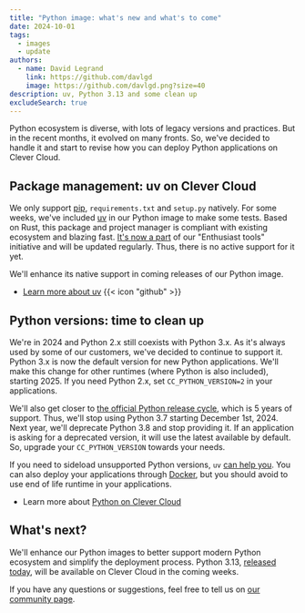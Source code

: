 ```yaml
---
title: "Python image: what's new and what's to come"
date: 2024-10-01
tags:
  - images
  - update
authors:
  - name: David Legrand
    link: https://github.com/davlgd
    image: https://github.com/davlgd.png?size=40
description: uv, Python 3.13 and some clean up
excludeSearch: true
---
```


Python ecosystem is diverse, with lots of legacy versions and practices. But in the recent months, it evolved on many fronts. So, we've decided to handle it and start to revise how you can deploy Python applications on Clever Cloud.

## Package management: uv on Clever Cloud

We only support [pip](https://packaging.python.org/en/latest/tutorials/installing-packages/), `requirements.txt` and `setup.py` natively. For some weeks, we've included [uv](https://docs.astral.sh/uv/getting-started/features/) in our Python image to make some tests. Based on Rust, this package and project manager is compliant with existing ecosystem and blazing fast. [It's now a part](/applications/python/#use-uv-as-a-package-manager) of our "Enthusiast tools" initiative and will be updated regularly. Thus, there is no active support for it yet.

We'll enhance its native support in coming releases of our Python image.

* [Learn more about uv](https://github.com/astral-sh/uv) {{< icon "github" >}}

## Python versions: time to clean up

We're in 2024 and Python 2.x still coexists with Python 3.x. As it's always used by some of our customers, we've decided to continue to support it. Python 3.x is now the default version for new Python applications. We'll make this change for other runtimes (where Python is also included), starting 2025. If you need Python 2.x, set `CC_PYTHON_VERSION=2` in your applications.

We'll also get closer to [the official Python release cycle](https://devguide.python.org/versions/#python-release-cycle), which is 5 years of support. Thus, we'll stop using Python 3.7 starting December 1st, 2024. Next year, we'll deprecate Python 3.8 and stop providing it. If an application is asking for a deprecated version, it will use the latest available by default. So, upgrade your `CC_PYTHON_VERSION` towards your needs.

If you need to sideload unsupported Python versions, `uv` [can help you](https://docs.astral.sh/uv/guides/install-python/). You can also deploy your applications through [Docker](../../doc/applications/docker), but you should avoid to use end of life runtime in your applications.

* Learn more about [Python on Clever Cloud](../../doc/applications/python/)

## What's next?

We'll enhance our Python images to better support modern Python ecosystem and simplify the deployment process. Python 3.13, [released today](https://docs.python.org/3.13/whatsnew/3.13.html), will be available on Clever Cloud in the coming weeks.

If you have any questions or suggestions, feel free to tell us on [our community page](https://github.com/CleverCloud/Community/discussions/categories/paas-runtimes).
